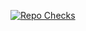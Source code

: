 [![Repo Checks](https://github.com/sta663-sp25/project-triangleinequality/workflows/Repo%20Checks/badge.svg)](https://github.com/sta663-sp25/project-triangleinequality/actions?query=workflow:%22Repo%20Checks%22)


